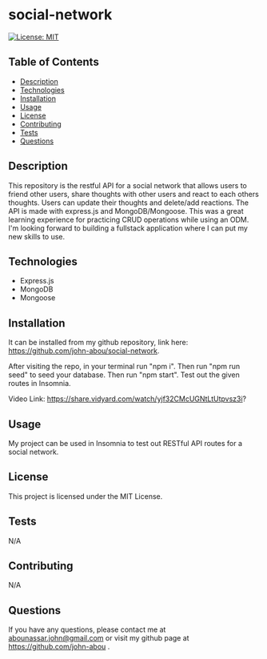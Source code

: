 # social-network

[![License: MIT](https://img.shields.io/badge/License-MIT-yellow.svg)](https://opensource.org/licenses/MIT)

## Table of Contents
- [Description](#description)
- [Technologies](#technologies)
- [Installation](#installation)
- [Usage](#usage)
- [License](#license)
- [Contributing](#contributing)
- [Tests](#tests)
- [Questions](#questions)

## Description
This repository is the restful API for a social network that allows users to friend other users, share thoughts with other users and react to each others thoughts. Users can update their thoughts and delete/add reactions. The API is made with express.js and MongoDB/Mongoose. This was a great learning experience for practicing CRUD operations while using an ODM. I'm looking forward to building a fullstack application where I can put my new skills to use. 

## Technologies
* Express.js 
* MongoDB 
* Mongoose

## Installation
It can be installed from my github repository, link here: https://github.com/john-abou/social-network. 

After visiting the repo, in your terminal run "npm i". Then run "npm run seed" to seed your database. Then run "npm start". Test out the given routes in Insomnia.

Video Link: https://share.vidyard.com/watch/yjf32CMcUGNtLtUtpvsz3i?

## Usage
My project can be used in Insomnia to test out RESTful API routes for a social network.

## License
This project is licensed under the MIT License.

## Tests
N/A

## Contributing
N/A

## Questions
If you have any questions, please contact me at abounassar.john@gmail.com or visit my github page at https://github.com/john-abou .

